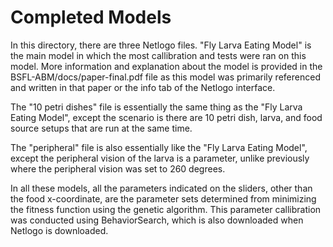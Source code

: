 # Completed Models

In this directory, there are three Netlogo files. "Fly Larva Eating Model" is the main model in which the most callibration and tests were ran on this model. More information and explanation about the model is provided in the BSFL-ABM/docs/paper-final.pdf file as this model was primarily referenced and written in that paper or the info tab of the Netlogo interface.

The "10 petri dishes" file is essentially the same thing as the "Fly Larva Eating Model", except the scenario is there are 10 petri dish, larva, and food source setups that are run at the same time.

The "peripheral" file is also essentially like the "Fly Larva Eating Model", except the peripheral vision of the larva is a parameter, unlike previously where the peripheral vision was set to 260 degrees.

In all these models, all the parameters indicated on the sliders, other than the food x-coordinate, are the parameter sets determined from minimizing the fitness function using the genetic algorithm. This parameter callibration was conducted using BehaviorSearch, which is also downloaded when Netlogo is downloaded.
